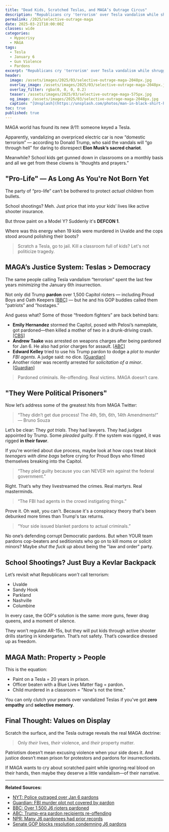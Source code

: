 ```yaml
---
title: "Dead Kids, Scratched Teslas, and MAGA’s Outrage Circus"
description: "Republicans cry 'terrorism' over Tesla vandalism while shrugging off school shootings, white nationalism, and violent January 6 rioters."
permalink: /2025/selective-outrage-maga
date: 2025-03-21T18:00:00Z
classes: wide
categories:
  - Hypocrisy
  - MAGA
tags:
  - Tesla
  - January 6
  - Gun Violence
  - Pardons
excerpt: "Republicans cry 'terrorism' over Tesla vandalism while shrugging off school shootings, white nationalism, and violent January 6 rioters."
header:
  image: /assets/images/2025/03/selective-outrage-maga-2048px.jpg
  overlay_image: /assets/images/2025/03/selective-outrage-maga-2048px.jpg
  overlay_filter: rgba(0, 0, 0, 0.2)
  teaser: /assets/images/2025/03/selective-outrage-maga-575px.jpg
  og_image: /assets/images/2025/03/selective-outrage-maga-2048px.jpg
  caption: "[Unsplash](https://unsplash.com/photos/man-in-black-shirt-holding-american-flag-fThPxIQ6by0)"
toc: true
published: true
---
```


MAGA world has found its new *9/11*: someone keyed a Tesla.

Apparently, vandalizing an overpriced electric car is now “domestic terrorism” — according to Donald Trump, who said the vandals will “go through hell” for daring to disrespect **Elon Musk’s sacred chariot**.

Meanwhile? School kids get gunned down in classrooms on a monthly basis and all we get from these clowns is “thoughts and prayers.”

## "Pro-Life" — As Long As You're Not Born Yet

The party of “pro-life” can’t be bothered to protect *actual* children from bullets.

School shootings? Meh. Just price that into your kids’ lives like active shooter insurance.

But throw paint on a Model Y? Suddenly it's **DEFCON 1**.

Where was this energy when 19 kids were murdered in Uvalde and the cops stood around polishing their boots?

> Scratch a Tesla, go to jail. Kill a classroom full of kids? Let's not politicize tragedy.

## MAGA’s Justice System: Teslas > Democracy

The same people calling Tesla vandalism “terrorism” spent the last few years *minimizing* the January 6th insurrection.

Not only did Trump **pardon** over 1,500 Capitol rioters — including Proud Boys and Oath Keepers [\[BBC\]](https://www.bbc.com/news/articles/c5y7l47xrpko) — but he and his GOP buddies called them “patriots” and “hostages.”

And guess what? Some of those “freedom fighters” are back behind bars:

- **Emily Hernandez** stormed the Capitol, posed with Pelosi’s nameplate, got pardoned—then killed a mother of two in a drunk-driving crash. [\[CBS\]](https://www.cbsnews.com/news/emily-hernandez-jan-6-rioter-pardoned-dwi-crash/)
- **Andrew Taake** was arrested on weapons charges after being pardoned for Jan 6. He also had prior charges for assault. [\[ABC\]](https://abcnews.go.com/US/jan-6-rioter-case-tossed-after-trump-pardon/story?id=117982390)
- **Edward Kelley** tried to use his Trump pardon to dodge a *plot to murder FBI agents*. A judge said: no dice. [\[Guardian\]](https://www.theguardian.com/us-news/2025/mar/10/january-6-pardon-fbi-murder-plot)
- Another rioter was recently arrested for *solicitation of a minor*. [\[Guardian\]](https://www.theguardian.com/us-news/2025/feb/07/january-6-attacker-arrested)

> Pardoned criminals. Re-offending. Real victims. MAGA doesn’t care.

## "They Were Political Prisoners"

Now let’s address some of the greatest hits from MAGA Twitter:

> “They didn’t get due process! The 4th, 5th, 6th, 14th Amendments!”  — Bruno Souza

Let’s be clear: They *got trials*. They had lawyers. They had *judges* appointed by Trump. Some *pleaded guilty*. If the system was rigged, it was rigged **in their favor**.

If you're worried about due process, maybe look at how cops treat *black teenagers with dime bags* before crying for Proud Boys who filmed themselves breaking into the Capitol.

> “They pled guilty because you can NEVER win against the federal government.”

Right. That’s why they livestreamed the crimes. Real martyrs. Real masterminds.

> “The FBI had agents in the crowd instigating things.”

Prove it. Oh wait, you can't. Because it's a conspiracy theory that's been debunked more times than Trump's tax returns.

> “Your side issued blanket pardons to actual criminals.”

No one’s defending corrupt Democratic pardons. But when YOUR team pardons cop-beaters and seditionists who go on to kill moms or solicit minors? Maybe *shut the fuck up* about being the "law and order" party.

## School Shootings? Just Buy a Kevlar Backpack

Let’s revisit what Republicans *won’t* call terrorism:

- Uvalde
- Sandy Hook
- Parkland
- Nashville
- Columbine

In every case, the GOP's solution is the same: more guns, fewer drag queens, and a moment of silence.

They won’t regulate AR-15s, but they will put kids through active shooter drills starting in kindergarten. That’s not safety. That’s cowardice dressed up as freedom.

## MAGA Math: Property > People

This is the equation:

- Paint on a Tesla = 20 years in prison.
- Officer beaten with a Blue Lives Matter flag = pardon.
- Child murdered in a classroom = "Now's not the time."

You can only clutch your pearls over vandalized Teslas if you've got **zero empathy** and **selective memory**.

## Final Thought: Values on Display

Scratch the surface, and the Tesla outrage reveals the real MAGA doctrine:

> Only *their* lives, *their* violence, and *their* property matter.

Patriotism doesn’t mean excusing violence when your side does it. And justice doesn’t mean prison for protestors and pardons for insurrectionists.

If MAGA wants to cry about scratched paint while ignoring real blood on their hands, then maybe they deserve a little vandalism—of their narrative.

---

**Related Sources:**  
- [NYT: Police outraged over Jan 6 pardons](https://www.nytimes.com/2025/01/21/us/politics/jan-6-pardons-police.html)  
- [Guardian: FBI murder plot not covered by pardon](https://www.theguardian.com/us-news/2025/mar/10/january-6-pardon-fbi-murder-plot)  
- [BBC: Over 1,500 J6 rioters pardoned](https://www.bbc.com/news/articles/c5y7l47xrpko)  
- [ABC: Trump-era pardon recipients re-offending](https://abcnews.go.com/US/trump-era-pardon-recipients-increasingly-back-legal-jeopardy/story?id=95568587)  
- [NPR: Many J6 pardonees had prior records](https://www.npr.org/2024/02/01/jan-6-trump-pardons-criminal-records)  
- [Senate GOP blocks resolution condemning J6 pardons](https://www.whitehouse.senate.gov/news/release/senate-republicans-block-resolution-condemning-pardons-of-violent-j6-offenders/)

